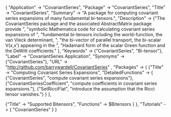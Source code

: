 {
 "Application" -> "CovariantSeries",
 "Package" -> "CovariantSeries",
 "Title" -> "CovariantSeries",
 "Summary" -> 
   "A package for computing covariant series expansions of many fundamental bi-tensors.",
 "Description" -> 
   {"The CovariantSeries package and the associated AbstractMatrix package provide ",
    "symbolic Mathematica code for calculating covariant series expansions of ",
    "fundamental bi-tensors including the world-function, the van Vleck determinant, ",
    "the bi-vector of parallel transport, the bi-scalar V(x,x') appearing in the ",
    "Hadamard form of the scalar Green function and the DeWitt coefficients." },
 "Keywords" -> {"CovariantSeries", "Bi-tensor"},
 "Label" -> "CovariantSeries Application",
 "Synonyms" -> {"CovariantSeries"},
 "URL" -> "http://github.com/barrywardell/CovariantSeries" ,
 "Packages" -> {
   {"Title" -> "Computing Covariant Series Expansions",
    "DetailedFunctions" -> {
      {"CovariantSeries", "compute covariant series expansions"},
      {"CovariantSeriesCoefficient", "compute coefficients in covariant series expansions."},
      {"SetRicciFlat", "introduce the assumption that the Ricci tensor vanishes."}
    }
   },

   {"Title" -> "Supported Bitensors",
    "Functions" -> $Bitensors
   }
 },
 "Tutorials" -> {
   "CovariantSeries"
 } 
}